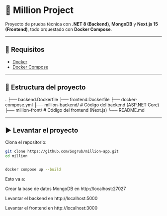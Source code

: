 # 🏡 Million Project

Proyecto de prueba técnica con **.NET 8 (Backend)**, **MongoDB** y **Next.js 15 (Frontend)**, todo orquestado con **Docker Compose**.

---

## 🚀 Requisitos

- [Docker](https://www.docker.com/)
- [Docker Compose](https://docs.docker.com/compose/)

---

## 📂 Estructura del proyecto

.
├── backend.Dockerfile
├── frontend.Dockerfile
├── docker-compose.yml
├── million-backend/ # Código del backend (ASP.NET Core)
├── million-front/ # Código del frontend (Next.js)
└── README.md


---

## ▶️ Levantar el proyecto

Clona el repositorio:

```bash
git clone https://github.com/Sogrub/million-app.git
cd million


docker compose up --build
```

Esto va a:

Crear la base de datos MongoDB en http://localhost:27027

Levantar el backend en http://localhost:5000

Levantar el frontend en http://localhost:3000